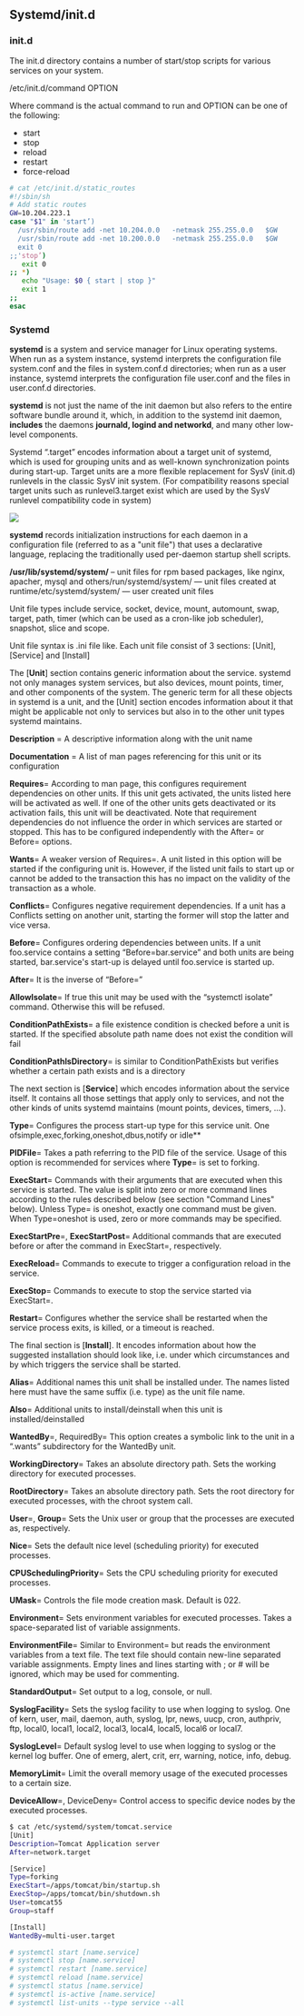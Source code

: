 ## Systemd/init.d

### init.d

The init.d directory contains a number of start/stop scripts for various services on your system.

/etc/init.d/command OPTION

Where command is the actual command to run and OPTION can be one of the following:

- start
- stop
- reload
- restart
- force-reload
```bash
# cat /etc/init.d/static_routes
#!/sbin/sh 
# Add static routes
GW=10.204.223.1
case "$1" in 'start’)       
  /usr/sbin/route add -net 10.204.0.0   -netmask 255.255.0.0   $GW        
  /usr/sbin/route add -net 10.200.0.0   -netmask 255.255.0.0   $GW        
  exit 0        
;;'stop’)        
   exit 0        
;; *)        
   echo "Usage: $0 { start | stop }"        
   exit 1        
;; 
esac
```
### Systemd

**systemd** is a system and service manager for Linux operating systems. When run as a system instance, systemd interprets the configuration file system.conf and the files in system.conf.d directories; when run as a user instance, systemd interprets the configuration file user.conf and the files in user.conf.d directories.

**systemd** is not just the name of the init daemon but also refers to the entire software bundle around it, which, in addition to the systemd init daemon, **includes** the daemons **journald, logind and networkd**, and many other low-level components.

Systemd “.target” encodes information about a target unit of systemd, which is used for grouping units and as well-known synchronization points during start-up. Target units are a more flexible replacement for SysV (init.d) runlevels in the classic SysV init system. (For compatibility reasons special target units such as runlevel3.target exist which are used by the SysV runlevel compatibility code in system)

<img src ="https://elearn.epam.com/assets/courseware/v1/c53446c5396234b5e982c0f62aebb20e/asset-v1:RD_CIS+DOBCLinux+0422+type@asset+block/targets.png">

**systemd** records initialization instructions for each daemon in a configuration file (referred to as a "unit file") that uses a declarative language, replacing the traditionally used per-daemon startup shell scripts.

**/usr/lib/systemd/system/** – unit files for rpm based packages, like nginx, apacheг, mysql and others/run/systemd/system/ — unit files created at runtime/etc/systemd/system/  — user created unit files

Unit file types include service, socket, device, mount, automount, swap, target, path, timer (which can be used as a cron-like job scheduler), snapshot, slice and scope.

Unit file syntax is .ini file like. Each unit file consist of 3 sections: [Unit], [Service] and [Install]

The [**Unit**] section contains generic information about the service. systemd not only manages system services, but also devices, mount points, timer, and other components of the system. The generic term for all these objects in systemd is a unit, and the [Unit] section encodes information about it that might be applicable not only to services but also in to the other unit types systemd maintains.

**Description** = A descriptive information along with the unit name 

**Documentation** = A list of man pages referencing for this unit or its configuration 

**Requires**= According to man page, this configures requirement dependencies on other units. If this unit gets activated, the units listed here will be activated as well. If one of the other units gets deactivated or its activation fails, this unit will be deactivated. Note that requirement dependencies do not influence the order in which services are started or stopped. This has to be configured independently with the After= or Before= options. 

**Wants**= A weaker version of Requires=. A unit listed in this option will be started if the configuring unit is. However, if the listed unit fails to start up or cannot be added to the transaction this has no impact on the validity of the transaction as a whole. 

**Conflicts**= Configures negative requirement dependencies. If a unit has a Conflicts setting on another unit, starting the former will stop the latter and vice versa.  

**Before**= Configures ordering dependencies between units. If a unit foo.service contains a setting “Before=bar.service” and both units are being started, bar.service's start-up is delayed until foo.service is started up.  

**After**= It is the inverse of “Before=”  

**AllowIsolate**= If true this unit may be used with the “systemctl isolate” command. Otherwise this will be refused.  

**ConditionPathExists**= a file existence condition is checked before a unit is started. If the specified absolute path name does not exist the condition will fail  

**ConditionPathIsDirectory**= is similar to ConditionPathExists but verifies whether a certain path exists and is a directory

The next section is [**Service**] which encodes information about the service itself. It contains all those settings that apply only to services, and not the other kinds of units systemd maintains (mount points, devices, timers, ...).

**Type**= Configures the process start-up type for this service unit. One ofsimple,exec,forking,oneshot,dbus,notify or idle**

**PIDFile**= Takes a path referring to the PID file of the service. Usage of this option is recommended for services where **Type**= is set to forking.

**ExecStart**= Commands with their arguments that are executed when this service is started. The value is split into zero or more command lines according to the rules described below (see section "Command Lines" below). Unless Type= is oneshot, exactly one command must be given. When Type=oneshot is used, zero or more commands may be specified.

**ExecStartPre**=, **ExecStartPost**= Additional commands that are executed before or after the command in ExecStart=, respectively.

**ExecReload**= Commands to execute to trigger a configuration reload in the service.

**ExecStop**= Commands to execute to stop the service started via ExecStart=.

**Restart**= Configures whether the service shall be restarted when the service process exits, is killed, or a timeout is reached.

The final section is [**Install**]. It encodes information about how the suggested installation should look like, i.e. under which circumstances and by which triggers the service shall be started.

**Alias**= Additional names this unit shall be installed under. The names listed here must have the same suffix (i.e. type) as the unit file name.

**Also**= Additional units to install/deinstall when this unit is installed/deinstalled

**WantedBy**=, RequiredBy= This option creates a symbolic link to the unit in a “.wants” subdirectory for the WantedBy unit.

**WorkingDirectory**= Takes an absolute directory path. Sets the working directory for executed processes.

**RootDirectory**= Takes an absolute directory path. Sets the root directory for executed processes, with the chroot system call.

**User**=, **Group**= Sets the Unix user or group that the processes are executed as, respectively.

**Nice**= Sets the default nice level (scheduling priority) for executed processes.

**CPUSchedulingPriority**= Sets the CPU scheduling priority for executed processes.

**UMask**= Controls the file mode creation mask. Default is 022.

**Environment**= Sets environment variables for executed processes. Takes a space-separated list of variable assignments.  

**EnvironmentFile**= Similar to Environment= but reads the environment variables from a text file. The text file should contain new-line separated variable assignments. Empty lines and lines starting with ; or # will be ignored, which may be used for commenting.

**StandardOutput**= Set output to a log, console, or null.

**SyslogFacility**= Sets the syslog facility to use when logging to syslog. One of kern, user, mail, daemon, auth, syslog, lpr, news, uucp, cron, authpriv, ftp, local0, local1, local2, local3, local4, local5, local6 or local7.  

**SyslogLevel**= Default syslog level to use when logging to syslog or the kernel log buffer. One of emerg, alert, crit, err, warning, notice, info, debug.

**MemoryLimit**= Limit the overall memory usage of the executed processes to a certain size.

**DeviceAllow**=, DeviceDeny= Control access to specific device nodes by the executed processes.
```bash
$ cat /etc/systemd/system/tomcat.service
[Unit]
Description=Tomcat Application server
After=network.target

[Service]
Type=forking
ExecStart=/apps/tomcat/bin/startup.sh
ExecStop=/apps/tomcat/bin/shutdown.sh
User=tomcat55
Group=staff

[Install]
WantedBy=multi-user.target
```
```bash
# systemctl start [name.service]
# systemctl stop [name.service]
# systemctl restart [name.service]
# systemctl reload [name.service]
# systemctl status [name.service]
# systemctl is-active [name.service]
# systemctl list-units --type service --all
```
